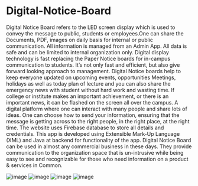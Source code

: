 # Digital-Notice-Board
Digital Notice Board refers to the LED screen display which is used to convey the message to public, students or employees.One can share the Documents, PDF, images on daily basis for internal or public communication. All information is managed from an Admin App. All data is safe and can be limited to internal organization only. Digital display technology is fast replacing the Paper Notice boards for in-campus communication to students. It’s not only fast and efficient, but also give forward looking approach to management. Digital Notice boards help to keep everyone updated on upcoming events, opportunities Meetings, holidays as well as today plan of lecture and you can also share the emergency news with student without hard work and wasting time. If college or institute makes an important achievement, or there is an important news, it can be flashed on the screen all over the campus. A digital platform where one can interact with many people and share lots of ideas. One can choose how to send your information, ensuring that the message is getting across to the right people, in the right place, at the right time. The website uses Firebase database to store all details and credentials. This app is developed using Extensible Mark-Up Language (XML) and Java at backend for functionality of the app. Digital Notice Board can be used in almost any commercial business in these days. They provide communication to the organization space that is un-intrusive while being easy to see and recognizable for those who need information on a product & services in Common.


![image](https://user-images.githubusercontent.com/89179742/204835804-54b1dc11-3d22-485b-8350-122a59b0988f.png)
![image](https://user-images.githubusercontent.com/89179742/204835822-b1e60c76-d0ed-4f78-a9e4-f3dfbd0e0fbe.png)
![image](https://user-images.githubusercontent.com/89179742/204835889-420e9cdf-2584-45a4-a875-e0738c305318.png)
![image](https://user-images.githubusercontent.com/89179742/204835928-a16bc343-f1d6-4364-95b6-89a4e0af847f.png)
